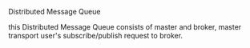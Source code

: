 Distributed Message Queue

this Distributed Message Queue consists of master and broker, master transport user's subscribe/publish request to broker.

